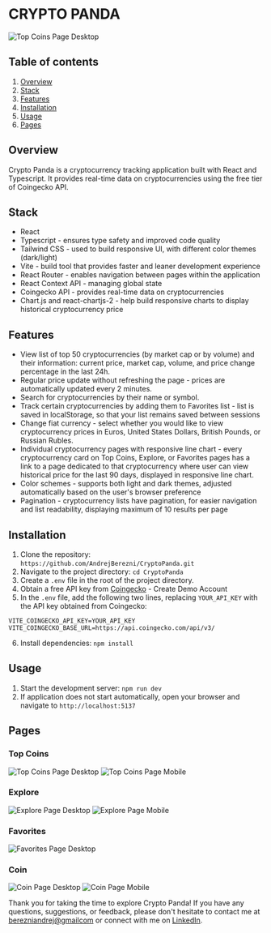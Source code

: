 # CRYPTO PANDA

![Top Coins Page Desktop](/public/screenshots/topcoinspage-desktop-dark.jpeg)

## Table of contents

1. [Overview](#overview)
2. [Stack](#stack)
3. [Features](#features)
4. [Installation](#installation)
5. [Usage](#usage)
6. [Pages](#pages)

## Overview

Crypto Panda is a cryptocurrency tracking application built with React and Typescript. It provides real-time data on cryptocurrencies using the free tier of Coingecko API.

## Stack

- React
- Typescript - ensures type safety and improved code quality
- Tailwind CSS - used to build responsive UI, with different color themes (dark/light)
- Vite - build tool that provides faster and leaner development experience
- React Router - enables navigation between pages within the application
- React Context API - managing global state
- Coingecko API - provides real-time data on cryptocurrencies
- Chart.js and react-chartjs-2 - help build responsive charts to display historical cryptocurrency price

## Features

- View list of top 50 cryptocurrencies (by market cap or by volume) and their information: current price, market cap, volume, and price change percentage in the last 24h.
- Regular price update without refreshing the page - prices are automatically updated every 2 minutes.
- Search for cryptocurrencies by their name or symbol.
- Track certain cryptocurrencies by adding them to Favorites list - list is saved in localStorage, so that your list remains saved between sessions
- Change fiat currency - select whether you would like to view cryptocurrency prices in Euros, United States Dollars, British Pounds, or Russian Rubles.
- Individual cryptocurrency pages with responsive line chart - every cryptocurrency card on Top Coins, Explore, or Favorites pages has a link to a page dedicated to that cryptocurrency where user can view historical price for the last 90 days, displayed in responsive line chart.
- Color schemes - supports both light and dark themes, adjusted automatically based on the user's browser preference
- Pagination - cryptocurrency lists have pagination, for easier navigation and list readability, displaying maximum of 10 results per page

## Installation

1. Clone the repository: `https://github.com/AndrejBerezni/CryptoPanda.git`
2. Navigate to the project directory: `cd CryptoPanda`
3. Create a `.env` file in the root of the project directory.
4. Obtain a free API key from [Coingecko](https://www.coingecko.com/en/api/pricing) - Create Demo Account
5. In the `.env` file, add the following two lines, replacing `YOUR_API_KEY` with the API key obtained from Coingecko:

```
VITE_COINGECKO_API_KEY=YOUR_API_KEY
VITE_COINGECKO_BASE_URL=https://api.coingecko.com/api/v3/
```

6. Install dependencies: `npm install`

## Usage

1. Start the development server: `npm run dev`
2. If application does not start automatically, open your browser and navigate to `http://localhost:5137`

## Pages

### Top Coins

![Top Coins Page Desktop](/public/screenshots/topcoinspage-desktop-light.jpeg)
![Top Coins Page Mobile](/public/screenshots/topcoinspage-mobile-dark.jpeg)

### Explore

![Explore Page Desktop](/public/screenshots/explorepage-desktop-light.jpeg)
![Explore Page Mobile](/public/screenshots/explorepage-mobile-dark.jpeg)

### Favorites

![Favorites Page Desktop](/public/screenshots/favoritespage-desktop-dark.jpeg)

### Coin

![Coin Page Desktop](/public/screenshots/coinpage-desktop-dark.jpeg)
![Coin Page Mobile](/public/screenshots/coinpage-mobile-light.jpeg)

Thank you for taking the time to explore Crypto Panda! If you have any questions, suggestions, or feedback, please don't hesitate to contact me at [berezniandrej@gmailcom](mailto:berezniandrej@gmail.com) or connect with me on [LinkedIn](https://www.linkedin.com/in/andrej-berezni).
